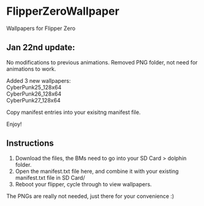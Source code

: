 # FlipperZeroWallpaper
Wallpapers for Flipper Zero

## Jan 22nd update:

No modifications to previous animations.
Removed PNG folder, not need for animations to work.

Added 3 new wallpapers:  
CyberPunk25_128x64  
CyberPunk26_128x64  
CyberPunk27_128x64  

Copy manifest entries into your exisitng manifest file.

Enjoy!


## Instructions
1. Download the files, the BMs need to go into your SD Card > dolphin folder.
2. Open the manifest.txt file here, and combine it with your existing manifest.txt file in SD Card/
3. Reboot your flipper, cycle through to view wallpapers.

The PNGs are really not needed, just there for your convenience :) 
